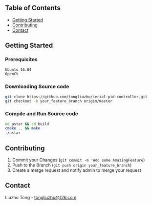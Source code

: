 <!-- TABLE OF CONTENTS -->
## Table of Contents

* [Getting Started](#getting-started)
* [Contributing](#contributing)
* [Contact](#contact)

<!-- GETTING STARTED -->
## Getting Started

### Prerequisites
```sh
Ubuntu 16.04
OpenCV
```

### Downloading Source code
```sh
git clone https://github.com/tongliuzhu/serial-pid-controller.git
git checkout -b your_feature_branch origin/master
```

### Compile and Run Source code
```sh
cd astar && cd build
cmake .. && make
./astar
```

<!-- CONTRIBUTING -->
## Contributing
1. Commit your Changes (`git commit -m 'Add some AmazingFeature`)
2. Push to the Branch (`git push origin your_feature_branch`)
3. Create a merge request and notify admin to merge your request


<!-- CONTACT -->
## Contact
Liuzhu Tong - tongliuzhu@126.com
